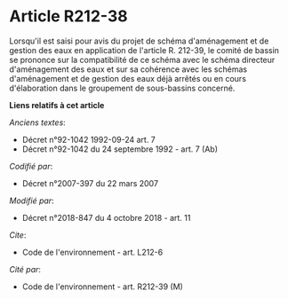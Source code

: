 # Article R212-38

Lorsqu'il est saisi pour avis du projet de schéma d'aménagement et de gestion des eaux en application de l'article R. 212-39,
le comité de bassin se prononce sur la compatibilité de ce schéma avec le schéma directeur d'aménagement des eaux et sur sa
cohérence avec les schémas d'aménagement et de gestion des eaux déjà arrêtés ou en cours d'élaboration dans le groupement de
sous-bassins concerné.

**Liens relatifs à cet article**

_Anciens textes_:

  - Décret n°92-1042 1992-09-24 art. 7
  - Décret n°92-1042 du 24 septembre 1992 - art. 7 (Ab)

_Codifié par_:

  - Décret n°2007-397 du 22 mars 2007

_Modifié par_:

  - Décret n°2018-847 du 4 octobre 2018 - art. 11

_Cite_:

  - Code de l'environnement - art. L212-6

_Cité par_:

  - Code de l'environnement - art. R212-39 (M)
